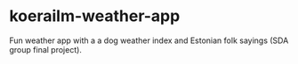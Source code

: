 # koerailm-weather-app
Fun weather app with a a dog weather index and Estonian folk sayings (SDA group final project).

